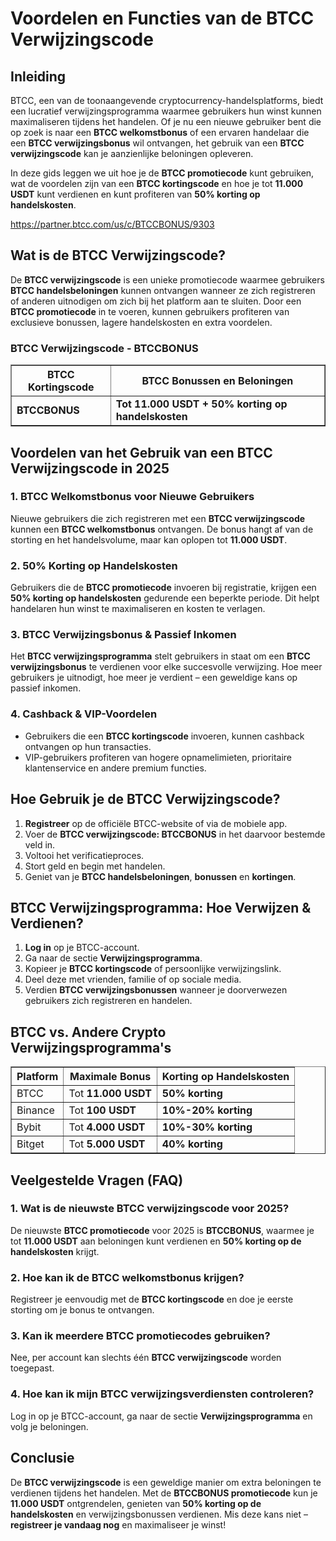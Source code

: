<h1>Voordelen en Functies van de BTCC Verwijzingscode</h1>
<h2>Inleiding</h2>
<p>BTCC, een van de toonaangevende cryptocurrency-handelsplatforms, biedt een lucratief verwijzingsprogramma waarmee gebruikers hun winst kunnen maximaliseren tijdens het handelen. Of je nu een nieuwe gebruiker bent die op zoek is naar een <strong>BTCC welkomstbonus</strong> of een ervaren handelaar die een <strong>BTCC verwijzingsbonus</strong> wil ontvangen, het gebruik van een <strong>BTCC verwijzingscode</strong> kan je aanzienlijke beloningen opleveren.</p>
<p>In deze gids leggen we uit hoe je de <strong>BTCC promotiecode</strong> kunt gebruiken, wat de voordelen zijn van een <strong>BTCC kortingscode</strong> en hoe je tot <strong>11.000 USDT</strong> kunt verdienen en kunt profiteren van <strong>50% korting op handelskosten</strong>.</p>
<a href="https://partner.btcc.com/us/c/BTCCBONUS/9303" target="_blank">https://partner.btcc.com/us/c/BTCCBONUS/9303</a>

<h2>Wat is de BTCC Verwijzingscode?</h2>
<p>De <strong>BTCC verwijzingscode</strong> is een unieke promotiecode waarmee gebruikers <strong>BTCC handelsbeloningen</strong> kunnen ontvangen wanneer ze zich registreren of anderen uitnodigen om zich bij het platform aan te sluiten. Door een <strong>BTCC promotiecode</strong> in te voeren, kunnen gebruikers profiteren van exclusieve bonussen, lagere handelskosten en extra voordelen.</p>

<h3>BTCC Verwijzingscode - BTCCBONUS</h3>
<table border="1">
    <tr>
        <th>BTCC Kortingscode</th>
        <th>BTCC Bonussen en Beloningen</th>
    </tr>
    <tr>
        <td><strong>BTCCBONUS</strong></td>
        <td><strong>Tot 11.000 USDT + 50% korting op handelskosten</strong></td>
    </tr>
</table>

<h2>Voordelen van het Gebruik van een BTCC Verwijzingscode in 2025</h2>

<h3>1. BTCC Welkomstbonus voor Nieuwe Gebruikers</h3>
<p>Nieuwe gebruikers die zich registreren met een <strong>BTCC verwijzingscode</strong> kunnen een <strong>BTCC welkomstbonus</strong> ontvangen. De bonus hangt af van de storting en het handelsvolume, maar kan oplopen tot <strong>11.000 USDT</strong>.</p>

<h3>2. 50% Korting op Handelskosten</h3>
<p>Gebruikers die de <strong>BTCC promotiecode</strong> invoeren bij registratie, krijgen een <strong>50% korting op handelskosten</strong> gedurende een beperkte periode. Dit helpt handelaren hun winst te maximaliseren en kosten te verlagen.</p>

<h3>3. BTCC Verwijzingsbonus & Passief Inkomen</h3>
<p>Het <strong>BTCC verwijzingsprogramma</strong> stelt gebruikers in staat om een <strong>BTCC verwijzingsbonus</strong> te verdienen voor elke succesvolle verwijzing. Hoe meer gebruikers je uitnodigt, hoe meer je verdient – een geweldige kans op passief inkomen.</p>

<h3>4. Cashback & VIP-Voordelen</h3>
<ul>
    <li>Gebruikers die een <strong>BTCC kortingscode</strong> invoeren, kunnen cashback ontvangen op hun transacties.</li>
    <li>VIP-gebruikers profiteren van hogere opnamelimieten, prioritaire klantenservice en andere premium functies.</li>
</ul>

<h2>Hoe Gebruik je de BTCC Verwijzingscode?</h2>
<ol>
    <li><strong>Registreer</strong> op de officiële BTCC-website of via de mobiele app.</li>
    <li>Voer de <strong>BTCC verwijzingscode: BTCCBONUS</strong> in het daarvoor bestemde veld in.</li>
    <li>Voltooi het verificatieproces.</li>
    <li>Stort geld en begin met handelen.</li>
    <li>Geniet van je <strong>BTCC handelsbeloningen</strong>, <strong>bonussen</strong> en <strong>kortingen</strong>.</li>
</ol>

<h2>BTCC Verwijzingsprogramma: Hoe Verwijzen & Verdienen?</h2>
<ol>
    <li><strong>Log in</strong> op je BTCC-account.</li>
    <li>Ga naar de sectie <strong>Verwijzingsprogramma</strong>.</li>
    <li>Kopieer je <strong>BTCC kortingscode</strong> of persoonlijke verwijzingslink.</li>
    <li>Deel deze met vrienden, familie of op sociale media.</li>
    <li>Verdien <strong>BTCC verwijzingsbonussen</strong> wanneer je doorverwezen gebruikers zich registreren en handelen.</li>
</ol>

<h2>BTCC vs. Andere Crypto Verwijzingsprogramma's</h2>
<table border="1">
    <tr>
        <th>Platform</th>
        <th>Maximale Bonus</th>
        <th>Korting op Handelskosten</th>
    </tr>
    <tr>
        <td>BTCC</td>
        <td>Tot <strong>11.000 USDT</strong></td>
        <td><strong>50% korting</strong></td>
    </tr>
    <tr>
        <td>Binance</td>
        <td>Tot <strong>100 USDT</strong></td>
        <td><strong>10%-20% korting</strong></td>
    </tr>
    <tr>
        <td>Bybit</td>
        <td>Tot <strong>4.000 USDT</strong></td>
        <td><strong>10%-30% korting</strong></td>
    </tr>
    <tr>
        <td>Bitget</td>
        <td>Tot <strong>5.000 USDT</strong></td>
        <td><strong>40% korting</strong></td>
    </tr>
</table>

<h2>Veelgestelde Vragen (FAQ)</h2>

<h3>1. Wat is de nieuwste BTCC verwijzingscode voor 2025?</h3>
<p>De nieuwste <strong>BTCC promotiecode</strong> voor 2025 is <strong>BTCCBONUS</strong>, waarmee je tot <strong>11.000 USDT</strong> aan beloningen kunt verdienen en <strong>50% korting op de handelskosten</strong> krijgt.</p>

<h3>2. Hoe kan ik de BTCC welkomstbonus krijgen?</h3>
<p>Registreer je eenvoudig met de <strong>BTCC kortingscode</strong> en doe je eerste storting om je bonus te ontvangen.</p>

<h3>3. Kan ik meerdere BTCC promotiecodes gebruiken?</h3>
<p>Nee, per account kan slechts één <strong>BTCC verwijzingscode</strong> worden toegepast.</p>

<h3>4. Hoe kan ik mijn BTCC verwijzingsverdiensten controleren?</h3>
<p>Log in op je BTCC-account, ga naar de sectie <strong>Verwijzingsprogramma</strong> en volg je beloningen.</p>

<h2>Conclusie</h2>
<p>De <strong>BTCC verwijzingscode</strong> is een geweldige manier om extra beloningen te verdienen tijdens het handelen. Met de <strong>BTCCBONUS promotiecode</strong> kun je <strong>11.000 USDT</strong> ontgrendelen, genieten van <strong>50% korting op de handelskosten</strong> en verwijzingsbonussen verdienen. Mis deze kans niet – <strong>registreer je vandaag nog</strong> en maximaliseer je winst!</p>
